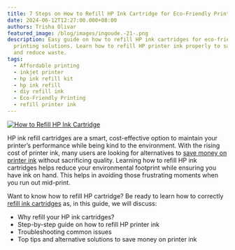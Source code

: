 ```yaml
---
title: 7 Steps on How to Refill HP Ink Cartridge for Eco-Friendly Printing
date: 2024-06-12T12:27:00.000+08:00
authors: Trisha Olivar
featured_image: /blog/images/ingoude.-21-.png
description: Easy guide on how to refill HP ink cartridges for eco-friendly
  printing solutions. Learn how to refill HP printer ink properly to save money
  and reduce waste.
tags:
  - Affordable printing
  - inkjet printer
  - hp ink refill kit
  - hp ink refill
  - diy refill ink
  - Eco-Friendly Printing
  - refill printer ink
---
```

[![How to Refill HP Ink Cartridge](/blog/images/ingoude.-21-.png "7 Steps on How to Refill HP Ink Cartridge for Eco-Friendly Printing")](/blog/images/ingoude.-21-.png)

HP ink refill cartridges are a smart, cost-effective option to maintain your printer’s performance while being kind to the environment. With the rising cost of printer ink, many users are looking for alternatives to [save money on printer ink](https://www.compandsave.com/blog/posts/how-to-save-money-on-printer-ink-simple-tips-for-home-and-office-printing.html) without sacrificing quality. Learning how to refill HP ink cartridges helps reduce your environmental footprint while ensuring you have ink on hand. This helps in avoiding those frustrating moments when you run out mid-print.

Want to know how to refill HP cartridge? Be ready to learn how to correctly [refill ink cartridges](https://www.compandsave.com/how-to-refill-ink-cartridges-guide) as, in this guide, we will discuss:

* Why refill your HP ink cartridges?
* Step-by-step guide on how to refill HP printer ink
* Troubleshooting common issues
* Top tips and alternative solutions to save money on printer ink

